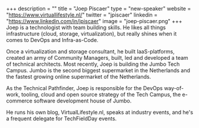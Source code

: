 +++
description = ""
title = "Joep Piscaer"
type = "new-speaker"
website = "https://www.virtuallifestyle.nl/"
twitter = "jpiscaer"
linkedin = "https://www.linkedin.com/in/jpiscaer"
image = "joep-piscaer.png"
+++
Joep is a technologist with team building skills. He likes all things infrastructure (cloud, storage, virtualization), but really shines when it comes to DevOps and Infra-as-Code.

Once a virtualization and storage consultant, he built IaaS-platforms, created an army of Community Managers, built, led and developed a team of technical architects.
Most recently, Joep is building the Jumbo Tech Campus. Jumbo is the second biggest supermarket in the Netherlands and the fastest growing online supermarket of the Netherlands.

As the Technical Pathfinder, Joep is responsible for the DevOps way-of-work, tooling, cloud and open source strategy of the Tech Campus, the e-commerce software development house of Jumbo.

He runs his own blog, VirtualLifestyle.nl, speaks at industry events, and he's a frequent delegate for TechFieldDay events.